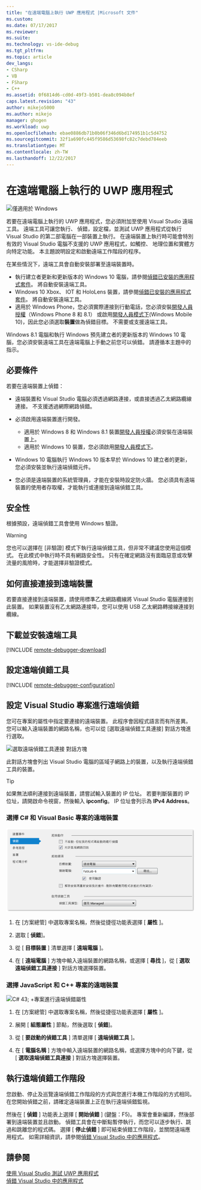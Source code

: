 ```yaml
---
title: "在遠端電腦上執行 UWP 應用程式 |Microsoft 文件"
ms.custom: 
ms.date: 07/17/2017
ms.reviewer: 
ms.suite: 
ms.technology: vs-ide-debug
ms.tgt_pltfrm: 
ms.topic: article
dev_langs:
- CSharp
- VB
- FSharp
- C++
ms.assetid: 0f6814d6-cd0d-49f3-b501-dea8c094b8ef
caps.latest.revision: "43"
author: mikejo5000
ms.author: mikejo
manager: ghogen
ms.workload: uwp
ms.openlocfilehash: ebae0886db71b0b06f346d6bd174951b1c5d4752
ms.sourcegitcommit: 32f1a690fc445f9586d53698fc82c7debd784eeb
ms.translationtype: MT
ms.contentlocale: zh-TW
ms.lasthandoff: 12/22/2017
---
```

# <a name="run-uwp-apps-on-a-remote-machine"></a>在遠端電腦上執行的 UWP 應用程式
![僅適用於 Windows](../debugger/media/windows_only_content.png "windows_only_content")  
  
若要在遠端電腦上執行的 UWP 應用程式，您必須附加至使用 Visual Studio 遠端工具。 遠端工具可讓您執行、 偵錯，設定檔，並測試 UWP 應用程式從執行 Visual Studio 的第二部電腦在一部裝置上執行。 在遠端裝置上執行時可能會特別有效的 Visual Studio 電腦不支援的 UWP 應用程式，如觸控、 地理位置和實體方向特定功能。 本主題說明設定和啟動遠端工作階段的程序。

在某些情況下，遠端工具會自動安裝部署至遠端裝置時。

- 執行建立者更新和更新版本的 Windows 10 電腦，請參閱[偵錯已安裝的應用程式套件](debug-installed-app-package.md#remote)。 將自動安裝遠端工具。
- Windows 10 Xbox、 IOT 和 HoloLens 裝置，請參閱[偵錯已安裝的應用程式套件](debug-installed-app-package.md#remote)。 將自動安裝遠端工具。
- 適用於 Windows Phone，您必須實際連接到行動電話，您必須安裝[開發人員授權](https://msdn.microsoft.com/en-us/library/windows/apps/xaml/hh974578.aspx)（Windows Phone 8 和 8.1） 或啟用[開發人員模式下](/windows/uwp/get-started/enable-your-device-for-development)(Windows Mobile 10)，因此您必須選取**裝置**做為偵錯目標。 不需要或支援遠端工具。

Windows 8.1 電腦和執行 Windows 預先建立者的更新版本的 Windows 10 電腦，您必須安裝遠端工具在遠端電腦上手動之前您可以偵錯。 請遵循本主題中的指示。
  
##  <a name="BKMK_Prerequisites"></a> 必要條件  
 若要在遠端裝置上偵錯：  
  
-   遠端裝置和 Visual Studio 電腦必須透過網路連接，或直接透過乙太網路纜線連接。 不支援透過網際網路偵錯。  

- 必須啟用遠端裝置進行開發。

    - 適用於 Windows 8 和 Windows 8.1 裝置[開發人員授權](https://msdn.microsoft.com/en-us/library/windows/apps/xaml/hh974578.aspx)必須安裝在遠端裝置上。
    - 適用於 Windows 10 裝置，您必須啟用[開發人員模式下](/windows/uwp/get-started/enable-your-device-for-development)。 
  
-   Windows 10 電腦執行 Windows 10 版本早於 Windows 10 建立者的更新，您必須安裝並執行遠端偵錯元件。
  
-   您必須是遠端裝置的系統管理員，才能在安裝時設定防火牆。 您必須具有遠端裝置的使用者存取權，才能執行或連接到遠端偵錯工具。  
  
##  <a name="BKMK_Security"></a> 安全性  
 根據預設，遠端偵錯工具會使用 Windows 驗證。  
  
> [!WARNING]
>  您也可以選擇在 [非驗證] 模式下執行遠端偵錯工具，但非常不建議您使用這個模式。 在此模式中執行時不具有網路安全性。 只有在確定網路沒有面臨惡意或攻擊流量的風險時，才能選擇非驗證模式。  
  
##  <a name="BKMK_DirectConnect"></a> 如何直接連接到遠端裝置  
 若要直接連接到遠端裝置，請使用標準乙太網路纜線將 Visual Studio 電腦連接到此裝置。 如果裝置沒有乙太網路連接埠，您可以使用 USB 乙太網路轉接線連接到纜線。  
  
## <a name="BKMK_download"></a>下載並安裝遠端工具

[!INCLUDE [remote-debugger-download](../debugger/includes/remote-debugger-download.md)]
  
## <a name="BKMK_setup"></a>設定遠端偵錯工具

[!INCLUDE [remote-debugger-configuration](../debugger/includes/remote-debugger-configuration.md)]
  
##  <a name="BKMK_ConnectVS"></a> 設定 Visual Studio 專案進行遠端偵錯  
 您可在專案的屬性中指定要連接的遠端裝置。 此程序會因程式語言而有所差異。 您可以輸入遠端裝置的網路名稱，也可以從 [選取遠端偵錯工具連接] 對話方塊進行選取。  
  
 ![選取遠端偵錯工具連接 對話方塊](../debugger/media/vsrun_selectremotedebuggerdlg.png "VSRUN_SelectRemoteDebuggerDlg")  
  
 此對話方塊會列出 Visual Studio 電腦的區域子網路上的裝置，以及執行遠端偵錯工具的裝置。  
  
> [!TIP]
>  如果無法順利連接到遠端裝置，請嘗試輸入裝置的 IP 位址。 若要判斷裝置的 IP 位址，請開啟命令視窗，然後輸入 **ipconfig**。 IP 位址會列示為 **IPv4 Address**。  
  
###  <a name="BKMK_Choosing_the_remote_device_for_C__and_Visual_Basic_projects"></a> 選擇 C# 和 Visual Basic 專案的遠端裝置  
 ![受管理的遠端偵錯專案屬性](../debugger/media/vsrun_managed_projprop_remote.png "VSRUN_Managed_ProjProp_Remote")  
  
1.  在 [方案總管] 中選取專案名稱，然後從捷徑功能表選擇 [ **屬性** ]。  
  
2.  選取 [ **偵錯**]。  
  
3.  從 [ **目標裝置** ] 清單選擇 [ **遠端電腦** ]。  
  
4.  在 [ **遠端電腦** ] 方塊中輸入遠端裝置的網路名稱，或選擇 [ **尋找** ]，從 [ **選取遠端偵錯工具連接** ] 對話方塊選擇裝置。  
  
###  <a name="BKMK_Choosing_the_remote_device_for_JavaScript_and_C___projects"></a> 選擇 JavaScript 和 C++ 專案的遠端裝置  
 ![C# 43; &#43;專案進行遠端偵錯屬性](../debugger/media/vsrun_cpp_projprop_remote.png "VSRUN_CPP_ProjProp_Remote")  
  
1.  在 [方案總管] 中選取專案名稱，然後從捷徑功能表選擇 [ **屬性** ]。  
  
2.  展開 [ **組態屬性** ] 節點，然後選取 [ **偵錯**]。  
  
3.  從 [ **要啟動的偵錯工具** ] 清單選擇 [ **遠端偵錯工具** ]。  
  
4.  在 [ **電腦名稱** ] 方塊中輸入遠端裝置的網路名稱，或選擇方塊中的向下鍵，從 [ **選取遠端偵錯工具連接** ] 對話方塊選擇裝置。  
  
##  <a name="BKMK_RunRemoteDebug"></a> 執行遠端偵錯工作階段  
 您啟動、停止及巡覽遠端偵錯工作階段的方式與您進行本機工作階段的方式相同。 在您開始偵錯之前，請確定遠端裝置上正在執行遠端偵錯監視。  
  
 然後在 [ **偵錯** ] 功能表上選擇 [ **開始偵錯** ] (鍵盤：F5)。 專案會重新編譯，然後部署到遠端裝置並且啟動。 偵錯工具會在中斷點暫停執行，而您可以逐步執行、跳過和跳離您的程式碼。 選擇 [ **停止偵錯** ] 即可結束偵錯工作階段，並關閉遠端應用程式。 如需詳細資訊，請參閱[偵錯 Visual Studio 中的應用程式](../debugger/debug-store-apps-in-visual-studio.md)。  
  
## <a name="see-also"></a>請參閱  
 [使用 Visual Studio 測試 UWP 應用程式](../test/testing-store-apps-with-visual-studio.md)   
 [偵錯 Visual Studio 中的應用程式](../debugger/debug-store-apps-in-visual-studio.md)